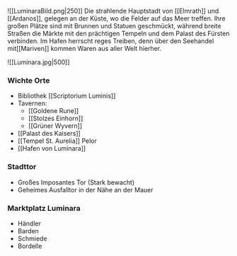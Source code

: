 ![[LuminaraBild.png|250]]
Die strahlende Hauptstadt von [[Elmrath]] und [[Ardanos]], gelegen an der Küste, wo die Felder auf das Meer treffen. Ihre großen Plätze sind mit Brunnen und Statuen geschmückt, während breite Straßen die Märkte mit den prächtigen Tempeln und dem Palast des Fürsten verbinden. Im Hafen herrscht reges Treiben, denn über den Seehandel mit[[Mariven]] kommen Waren aus aller Welt hierher.

![[Luminara.jpg|500]]
### Wichte Orte 
* Bibliothek [[Scriptorium Luminis]]
* Tavernen: 
	* [[Goldene Rune]]
	* [[Stolzes Einhorn]]
	* [[Grüner Wyvern]]
* [[Palast des Kaisers]]
* [[Tempel St. Aurelia]] Pelor
* [[Hafen von Luminara]]
### Stadttor
* Großes Imposantes Tor (Stark bewacht)
* Geheimes Ausfalltor in der Nähe an der Mauer

### Marktplatz Luminara
* Händler
* Barden
* Schmiede
* Bordelle

